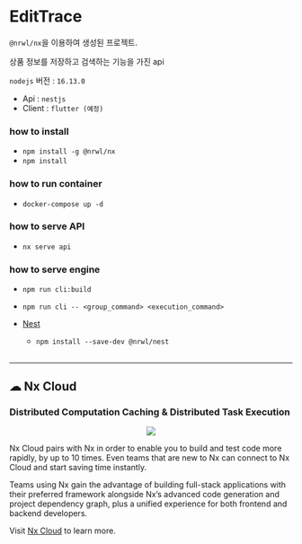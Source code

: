 

# EditTrace
`@nrwl/nx`을 이용하여 생성된 프로젝트.

상품 정보를 저장하고 검색하는 기능을 가진 api

`nodejs` 버전 : `16.13.0`

- Api : `nestjs`
- Client : `flutter (예정)` 

### how to install
- `npm install -g @nrwl/nx`
- `npm install`

### how to run container
- `docker-compose up -d`

### how to serve API
- `nx serve api`

### how to serve engine
- `npm run cli:build`
- `npm run cli -- <group_command> <execution_command>`

- [Nest](https://nestjs.com)
  - `npm install --save-dev @nrwl/nest`

##
***

## ☁ Nx Cloud

### Distributed Computation Caching & Distributed Task Execution

<p style="text-align: center;"><img src="https://raw.githubusercontent.com/nrwl/nx/master/images/nx-cloud-card.png"></p>

Nx Cloud pairs with Nx in order to enable you to build and test code more rapidly, by up to 10 times. Even teams that are new to Nx can connect to Nx Cloud and start saving time instantly.

Teams using Nx gain the advantage of building full-stack applications with their preferred framework alongside Nx’s advanced code generation and project dependency graph, plus a unified experience for both frontend and backend developers.

Visit [Nx Cloud](https://nx.app/) to learn more.
